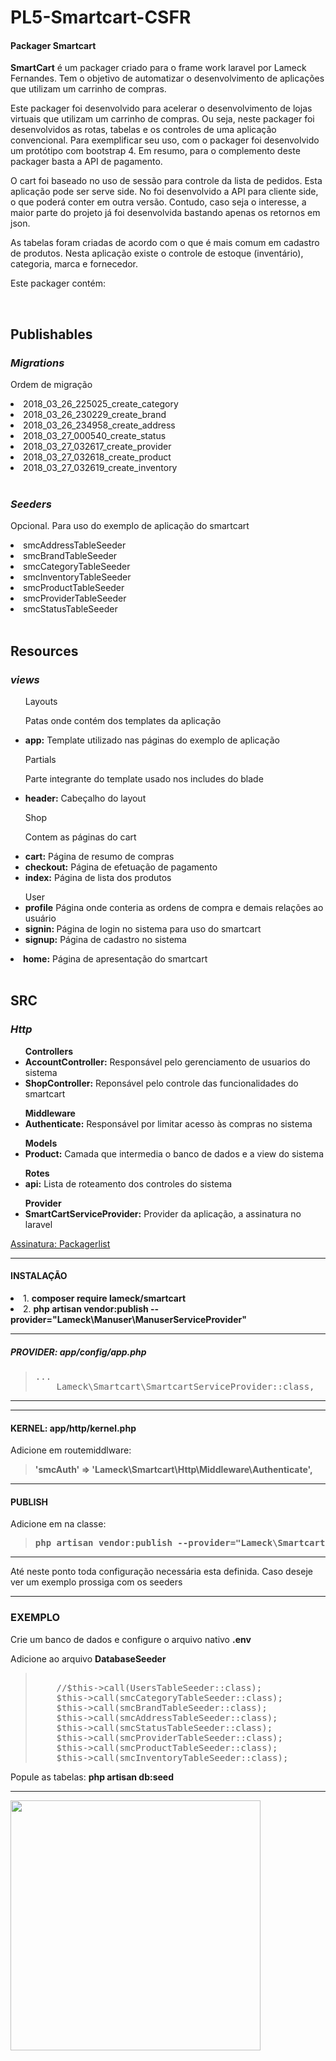 # PL5-Smartcart-CSFR

#### Packager Smartcart

<p><b>SmartCart</b> é um packager criado para o frame work laravel por Lameck Fernandes. Tem o objetivo de automatizar o desenvolvimento de aplicações que utilizam um carrinho de compras.</p>

<p>Este packager foi desenvolvido para acelerar o desenvolvimento de lojas virtuais que utilizam um carrinho de compras. Ou seja, neste packager foi desenvolvidos as rotas, tabelas e os controles de uma aplicação convencional. Para exemplificar seu uso, com o packager foi desenvolvido um protótipo com bootstrap 4. Em resumo, para o complemento deste packager basta a API de pagamento.</p>

<p>O cart foi baseado no uso de sessão para controle da lista de pedidos. Esta aplicação pode ser serve side. No foi desenvolvido a API para cliente side, o que poderá conter em outra versão. Contudo, caso seja o interesse, a maior parte do projeto já foi desenvolvida bastando apenas os retornos em json.</p>

<p>As tabelas foram criadas de acordo com o que é mais comum em cadastro de produtos. Nesta aplicação existe o controle de estoque (inventário), categoria, marca e fornecedor.</p>

<p>Este packager contém:</p>
 <br>
  <h2><b>Publishables</b></h2>
  <h3><i>Migrations</i></h3>
  <p>Ordem de migração</p>
  <o>
      <li>2018_03_26_225025_create_category</li>
      <li>2018_03_26_230229_create_brand</li>
      <li>2018_03_26_234958_create_address</li>
      <li>2018_03_27_000540_create_status</li>
      <li>2018_03_27_032617_create_provider</li>
      <li>2018_03_27_032618_create_product</li>
      <li>2018_03_27_032619_create_inventory</li>
  </o>
  <br>
      <h3><i>Seeders</i></h3>
      <p>Opcional. Para uso do exemplo de aplicação do smartcart</p>
      <o>
          <li>smcAddressTableSeeder</li>
          <li>smcBrandTableSeeder</li>
          <li>smcCategoryTableSeeder</li>
          <li>smcInventoryTableSeeder</li>
          <li>smcProductTableSeeder</li>
          <li>smcProviderTableSeeder</li>
          <li>smcStatusTableSeeder</li>
      </o>

   <br>
    <h2><b>Resources</b></h2>
    <h3><i>views</i></h3>
    <o>
        <ul>Layouts
            <p>Patas onde contém dos templates da aplicação</p>
            <li><b>app:</b> Template utilizado nas páginas do exemplo de aplicação</li>
        </ul>
        <ul>Partials
            <p>Parte integrante do template usado nos includes do blade</p>
            <li><b>header:</b> Cabeçalho do layout</li>
        </ul>
        <ul>Shop
            <p>Contem as páginas do cart</p>
            <li><b>cart:</b> Página de resumo de compras</li>
            <li><b>checkout:</b> Página de efetuação de pagamento</li>
            <li><b>index:</b> Página de lista dos produtos</li>
        </ul>
        <ul>User
            <li><b>profile</b> Página onde conteria as ordens de compra e demais relações ao usuário</li>
            <li><b>signin: </b> Página de login no sistema para uso do smartcart</li>
            <li><b>signup:</b> Página de cadastro no sistema</li>
        </ul>
        <li><b>home:</b> Página de apresentação do smartcart</li>
    </o>


   <br>
    <h2><b>SRC</b></h2>
    <h3><i>Http</i></h3>
    <o>
        <ul><b>Controllers</b>
            <li><b>AccountController:</b> Responsável pelo gerenciamento de usuarios do sistema</li>
            <li><b>ShopController:</b> Reponsável pelo controle das funcionalidades do smartcart</li>
        </ul>
        <ul><b>Middleware</b>
            <li><b>Authenticate:</b> Responsável por limitar acesso às compras no sistema</li>                  
        </ul>
        <ul><b>Models</b>
            <li><b>Product:</b> Camada que intermedia o banco de dados e a view do sistema</li>                  
        </ul>
        <ul><b>Rotes</b>
            <li><b>api:</b> Lista de roteamento dos controles do sistema</li>                  
        </ul>
        <ul><b>Provider</b>
            <li><b>SmartCartServiceProvider:</b> Provider da aplicação, a assinatura no laravel</li>             
        </ul>                
    </o>
            
<a href="https://packagist.org/packages/lameck/smartcart">Assinatura: Packagerlist</a>

<hr>

#### INSTALAÇÃO

<o>
  <li>1. <b>composer require lameck/smartcart</b></li>
  <li>2. <b>php artisan vendor:publish --provider="Lameck\Manuser\ManuserServiceProvider"</b></li>
</o>

<hr>

##### PROVIDER: app/config/app.php
<blockquote><pre>
...   
	Lameck\Smartcart\SmartcartServiceProvider::class,
</pre></blockquote>

<hr>
  
 <hr>
 
#### KERNEL: app/http/kernel.php
Adicione em routemiddlware:<br>
<blockquote>
        <b>'smcAuth' => 'Lameck\Smartcart\Http\Middleware\Authenticate',</b>
</blockquote>

<hr>

#### PUBLISH

Adicione em na classe:<br>
<blockquote><pre>
<b>php artisan vendor:publish --provider="Lameck\Smartcart\SmartcartServiceProvider"</b>
</pre></blockquote>

<hr>

<p>Até neste ponto toda configuração necessária esta definida. Caso deseje ver um exemplo prossiga com os seeders</p>

<hr>

### EXEMPLO
<p>Crie um banco de dados e configure o arquivo nativo <b>.env</b></p>
<p>Adicione ao arquivo <b>DatabaseSeeder</b></p>
<blockquote><pre>    
    //$this->call(UsersTableSeeder::class);
    $this->call(smcCategoryTableSeeder::class);
    $this->call(smcBrandTableSeeder::class);
    $this->call(smcAddressTableSeeder::class);
    $this->call(smcStatusTableSeeder::class);        
    $this->call(smcProviderTableSeeder::class);
    $this->call(smcProductTableSeeder::class);
    $this->call(smcInventoryTableSeeder::class);
</pre></blockquote>
<p>Popule as tabelas: <b>php artisan db:seed</b></p>

<hr>

<img src="https://s18.postimg.org/l3tkwszh5/Dominio.jpg" widht="400" height="400">

